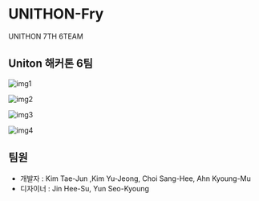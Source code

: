 # UNITHON-Fry
UNITHON 7TH 6TEAM
## Uniton 해커톤 6팀

![img1](https://github.com/AnkyoungMoo/UNITHON-Fry/blob/master/app/src/main/res/drawable/img1.png)

![img2](https://github.com/AnkyoungMoo/UNITHON-Fry/blob/master/app/src/main/res/drawable/img2.png)

![img3](https://github.com/AnkyoungMoo/UNITHON-Fry/blob/master/app/src/main/res/drawable/img3.png)

![img4](https://github.com/AnkyoungMoo/UNITHON-Fry/blob/master/app/src/main/res/drawable/img4.png)


## 팀원

* 개발자 : Kim Tae-Jun ,Kim Yu-Jeong, Choi Sang-Hee, Ahn Kyoung-Mu
* 디자이너 : Jin Hee-Su, Yun Seo-Kyoung 
